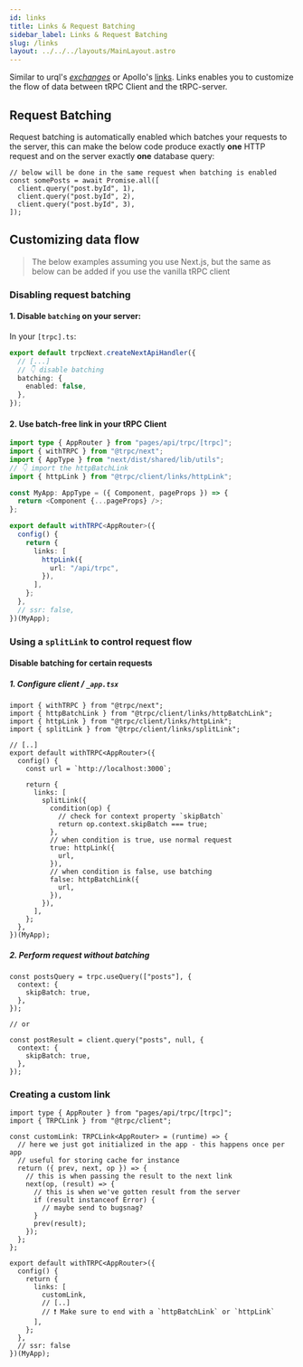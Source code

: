 ```yaml
---
id: links
title: Links & Request Batching
sidebar_label: Links & Request Batching
slug: /links
layout: ../../../layouts/MainLayout.astro
---
```


Similar to urql's [_exchanges_](https://formidable.com/open-source/urql/docs/architecture/) or Apollo's [links](https://www.apollographql.com/docs/react/api/link/introduction/). Links enables you to customize the flow of data between tRPC Client and the tRPC-server.

## Request Batching

Request batching is automatically enabled which batches your requests to the server, this can make the below code produce exactly **one** HTTP request and on the server exactly **one** database query:

```tsx
// below will be done in the same request when batching is enabled
const somePosts = await Promise.all([
  client.query("post.byId", 1),
  client.query("post.byId", 2),
  client.query("post.byId", 3),
]);
```

## Customizing data flow

> The below examples assuming you use Next.js, but the same as below can be added if you use the vanilla tRPC client

### Disabling request batching

#### 1. Disable `batching` on your server:

In your `[trpc].ts`:

```ts
export default trpcNext.createNextApiHandler({
  // [...]
  // 👇 disable batching
  batching: {
    enabled: false,
  },
});
```

#### 2. Use batch-free link in your tRPC Client

```ts
import type { AppRouter } from "pages/api/trpc/[trpc]";
import { withTRPC } from "@trpc/next";
import { AppType } from "next/dist/shared/lib/utils";
// 👇 import the httpBatchLink
import { httpLink } from "@trpc/client/links/httpLink";

const MyApp: AppType = ({ Component, pageProps }) => {
  return <Component {...pageProps} />;
};

export default withTRPC<AppRouter>({
  config() {
    return {
      links: [
        httpLink({
          url: "/api/trpc",
        }),
      ],
    };
  },
  // ssr: false,
})(MyApp);
```

### Using a `splitLink` to control request flow

#### Disable batching for certain requests

##### 1. Configure client / `_app.tsx`

```tsx
import { withTRPC } from "@trpc/next";
import { httpBatchLink } from "@trpc/client/links/httpBatchLink";
import { httpLink } from "@trpc/client/links/httpLink";
import { splitLink } from "@trpc/client/links/splitLink";

// [..]
export default withTRPC<AppRouter>({
  config() {
    const url = `http://localhost:3000`;

    return {
      links: [
        splitLink({
          condition(op) {
            // check for context property `skipBatch`
            return op.context.skipBatch === true;
          },
          // when condition is true, use normal request
          true: httpLink({
            url,
          }),
          // when condition is false, use batching
          false: httpBatchLink({
            url,
          }),
        }),
      ],
    };
  },
})(MyApp);
```

##### 2. Perform request without batching

```tsx
const postsQuery = trpc.useQuery(["posts"], {
  context: {
    skipBatch: true,
  },
});

// or

const postResult = client.query("posts", null, {
  context: {
    skipBatch: true,
  },
});
```

### Creating a custom link

```tsx
import type { AppRouter } from "pages/api/trpc/[trpc]";
import { TRPCLink } from "@trpc/client";

const customLink: TRPCLink<AppRouter> = (runtime) => {
  // here we just got initialized in the app - this happens once per app
  // useful for storing cache for instance
  return ({ prev, next, op }) => {
    // this is when passing the result to the next link
    next(op, (result) => {
      // this is when we've gotten result from the server
      if (result instanceof Error) {
        // maybe send to bugsnag?
      }
      prev(result);
    });
  };
};

export default withTRPC<AppRouter>({
  config() {
    return {
      links: [
        customLink,
        // [..]
        // ❗ Make sure to end with a `httpBatchLink` or `httpLink`
      ],
    };
  },
  // ssr: false
})(MyApp);
```
